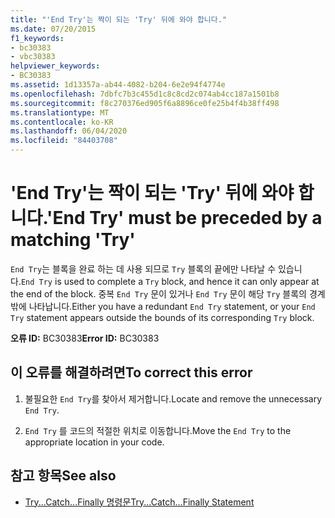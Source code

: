 ```yaml
---
title: "'End Try'는 짝이 되는 'Try' 뒤에 와야 합니다."
ms.date: 07/20/2015
f1_keywords:
- bc30383
- vbc30383
helpviewer_keywords:
- BC30383
ms.assetid: 1d13357a-ab44-4082-b204-6e2e94f4774e
ms.openlocfilehash: 7dbfc7b3c455d1c8c8cd2c074ab4cc187a1501b8
ms.sourcegitcommit: f8c270376ed905f6a8896ce0fe25b4f4b38ff498
ms.translationtype: MT
ms.contentlocale: ko-KR
ms.lasthandoff: 06/04/2020
ms.locfileid: "84403708"
---
```

# <a name="end-try-must-be-preceded-by-a-matching-try"></a><span data-ttu-id="2670e-102">'End Try'는 짝이 되는 'Try' 뒤에 와야 합니다.</span><span class="sxs-lookup"><span data-stu-id="2670e-102">'End Try' must be preceded by a matching 'Try'</span></span>
<span data-ttu-id="2670e-103">`End Try`는 블록을 완료 하는 데 사용 되므로 `Try` 블록의 끝에만 나타날 수 있습니다.</span><span class="sxs-lookup"><span data-stu-id="2670e-103">`End Try` is used to complete a `Try` block, and hence it can only appear at the end of the block.</span></span> <span data-ttu-id="2670e-104">중복 `End Try` 문이 있거나 `End Try` 문이 해당 `Try` 블록의 경계 밖에 나타납니다.</span><span class="sxs-lookup"><span data-stu-id="2670e-104">Either you have a redundant `End Try` statement, or your `End Try` statement appears outside the bounds of its corresponding `Try` block.</span></span>  
  
 <span data-ttu-id="2670e-105">**오류 ID:** BC30383</span><span class="sxs-lookup"><span data-stu-id="2670e-105">**Error ID:** BC30383</span></span>  
  
## <a name="to-correct-this-error"></a><span data-ttu-id="2670e-106">이 오류를 해결하려면</span><span class="sxs-lookup"><span data-stu-id="2670e-106">To correct this error</span></span>  
  
1. <span data-ttu-id="2670e-107">불필요한 `End Try`를 찾아서 제거합니다.</span><span class="sxs-lookup"><span data-stu-id="2670e-107">Locate and remove the unnecessary `End Try`.</span></span>  
  
2. <span data-ttu-id="2670e-108">`End Try` 를 코드의 적절한 위치로 이동합니다.</span><span class="sxs-lookup"><span data-stu-id="2670e-108">Move the `End Try` to the appropriate location in your code.</span></span>  
  
## <a name="see-also"></a><span data-ttu-id="2670e-109">참고 항목</span><span class="sxs-lookup"><span data-stu-id="2670e-109">See also</span></span>

- [<span data-ttu-id="2670e-110">Try...Catch...Finally 명령문</span><span class="sxs-lookup"><span data-stu-id="2670e-110">Try...Catch...Finally Statement</span></span>](../language-reference/statements/try-catch-finally-statement.md)
